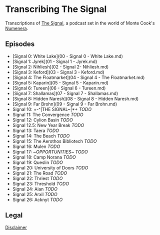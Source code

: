 # Transcribing The Signal

Transcriptions of [The Signal](http://numenerathesignal.blogspot.com/), a
podcast set in the world of Monte Cook's [Numenera](http://www.numenera.com/).

## Episodes

* [Signal 0: White Lake](00 - Signal 0 - White Lake.md)
* [Signal 1: Jyrek](01 - Signal 1 - Jyrek.md)
* [Signal 2: Nihliesh](02 - Signal 2- Nihliesh.md)
* [Signal 3: Keford](03 - Signal 3 - Keford.md)
* [Signal 4: The Floatmarket](04 - Signal 4 - The Floatmarket.md)
* [Signal 5: Kaparin](05 - Signal 5 - Kaparin.md)
* [Signal 6: Tureen](06 - Signal 6 - Tureen.md)
* [Signal 7: Shallamas](07 - Signal 7 - Shallamas.md)
* [Signal 8: Hidden Naresh](08 - Signal 8 - Hidden Naresh.md)
* [Signal 9: Far Brohn](09 - Signal 9 - Far Brohn.md)
* Signal 10: +-^|THE SIGNAL~|*+ *TODO*
* Signal 11: The Convergence *TODO*
* Signal 12: Cylion Basin *TODO*
* Signal 12.5: New Year Break *TODO*
* Signal 13: Taera *TODO*
* Signal 14: The Beach *TODO*
* Signal 15: The Aerothos Bibliotech *TODO*
* Signal 16: Mulen *TODO*
* Signal 17: ~*OPPORTUNITIES*~ *TODO*
* Signal 18: Camp Norana *TODO*
* Signal 19: Queslin *TODO*
* Signal 20: University of Doors *TODO*
* Signal 21: The Road *TODO*
* Signal 22: Thriest *TODO*
* Signal 23: Threshold *TODO*
* Signal 24: Aian *TODO*
* Signal 25: Arxil *TODO*
* Signal 26: Acknyt *TODO*

## Legal

[Disclaimer](LEGAL.md)
